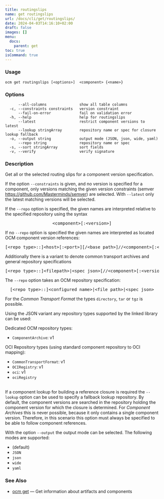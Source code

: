 ```yaml
---
title: routingslips
name: get routingslips
url: /docs/cli/get/routingslips/
date: 2024-04-03T14:16:10+02:00
draft: false
images: []
menu:
  docs:
    parent: get
toc: true
isCommand: true
---
```

### Usage

```
ocm get routingslips [<options>]  <component> {<name>}
```

### Options

```
      --all-columns               show all table columns
  -c, --constraints constraints   version constraint
      --fail-on-error             fail on validation error
  -h, --help                      help for routingslips
      --latest                    restrict component versions to latest
      --lookup stringArray        repository name or spec for closure lookup fallback
  -o, --output string             output mode (JSON, json, wide, yaml)
      --repo string               repository name or spec
  -s, --sort stringArray          sort fields
  -v, --verify                    verify signature
```

### Description


Get all or the selected routing slips for a component version specification.


If the option <code>--constraints</code> is given, and no version is specified
for a component, only versions matching the given version constraints
(semver https://github.com/Masterminds/semver) are selected.
With <code>--latest</code> only
the latest matching versions will be selected.


If the <code>--repo</code> option is specified, the given names are interpreted
relative to the specified repository using the syntax

<center>
    <pre>&lt;component>[:&lt;version>]</pre>
</center>

If no <code>--repo</code> option is specified the given names are interpreted 
as located OCM component version references:

<center>
    <pre>[&lt;repo type>::]&lt;host>[:&lt;port>][/&lt;base path>]//&lt;component>[:&lt;version>]</pre>
</center>

Additionally there is a variant to denote common transport archives
and general repository specifications

<center>
    <pre>[&lt;repo type>::]&lt;filepath>|&lt;spec json>[//&lt;component>[:&lt;version>]]</pre>
</center>

The <code>--repo</code> option takes an OCM repository specification:

<center>
    <pre>[&lt;repo type>::]&lt;configured name>|&lt;file path>|&lt;spec json></pre>
</center>

For the *Common Transport Format* the types <code>directory</code>,
<code>tar</code> or <code>tgz</code> is possible.

Using the JSON variant any repository types supported by the 
linked library can be used:

Dedicated OCM repository types:
  - <code>ComponentArchive</code>: v1

OCI Repository types (using standard component repository to OCI mapping):
  - <code>CommonTransportFormat</code>: v1
  - <code>OCIRegistry</code>: v1
  - <code>oci</code>: v1
  - <code>ociRegistry</code>


\
If a component lookup for building a reference closure is required
the <code>--lookup</code>  option can be used to specify a fallback
lookup repository. By default, the component versions are searched in
the repository holding the component version for which the closure is
determined. For *Component Archives* this is never possible, because
it only contains a single component version. Therefore, in this scenario
this option must always be specified to be able to follow component
references.

With the option <code>--output</code> the output mode can be selected.
The following modes are supported:
  - <code></code> (default)
  - <code>JSON</code>
  - <code>json</code>
  - <code>wide</code>
  - <code>yaml</code>


### See Also

* [ocm get](/docs/cli/get)	 &mdash; Get information about artifacts and components

